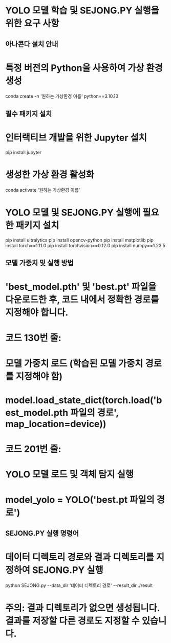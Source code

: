 # YOLO 모델 학습 및 SEJONG.PY 실행을 위한 요구 사항

## 아나콘다 설치 안내
# 특정 버전의 Python을 사용하여 가상 환경 생성
conda create -n '원하는 가상환경 이름' python==3.10.13

## 필수 패키지 설치
# 인터랙티브 개발을 위한 Jupyter 설치
pip install jupyter

# 생성한 가상 환경 활성화
conda activate '원하는 가상환경 이름'

# YOLO 모델 및 SEJONG.PY 실행에 필요한 패키지 설치
pip install ultralytics
pip install opencv-python
pip install matplotlib
pip install torch==1.11.0
pip install torchvision==0.12.0
pip install numpy==1.23.5

## 모델 가중치 및 실행 방법
# 'best_model.pth' 및 'best.pt' 파일을 다운로드한 후, 코드 내에서 정확한 경로를 지정해야 합니다.

# 코드 130번 줄:
# 모델 가중치 로드 (학습된 모델 가중치 경로를 지정해야 함)
# model.load_state_dict(torch.load('best_model.pth 파일의 경로', map_location=device))

# 코드 201번 줄:
# YOLO 모델 로드 및 객체 탐지 실행
# model_yolo = YOLO('best.pt 파일의 경로')

## SEJONG.PY 실행 명령어
# 데이터 디렉토리 경로와 결과 디렉토리를 지정하여 SEJONG.PY 실행
python SEJONG.py --data_dir '데이터 디렉토리 경로' --result_dir ./result
# 주의: 결과 디렉토리가 없으면 생성됩니다. 결과를 저장할 다른 경로도 지정할 수 있습니다.
